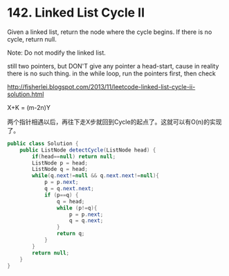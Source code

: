 # 142. Linked List Cycle II


Given a linked list, return the node where the cycle begins. If there is no cycle, return null.

Note: Do not modify the linked list.

still two pointers, but DON'T give any pointer a head-start, cause in reality there is no such thing. in the while loop, run the pointers first, then check

http://fisherlei.blogspot.com/2013/11/leetcode-linked-list-cycle-ii-solution.html

 X+K = (m-2n)Y 

两个指针相遇以后，再往下走X步就回到Cycle的起点了。这就可以有O(n)的实现了。

```java
public class Solution {
    public ListNode detectCycle(ListNode head) {
        if(head==null) return null;
        ListNode p = head;
        ListNode q = head;
        while(q.next!=null && q.next.next!=null){
            p = p.next;
            q = q.next.next;
            if (p==q) {
                q = head;
                while (p!=q){
                    p = p.next;
                    q = q.next;
                }
                return q;
            }
        }
        return null;
    }
}
```
